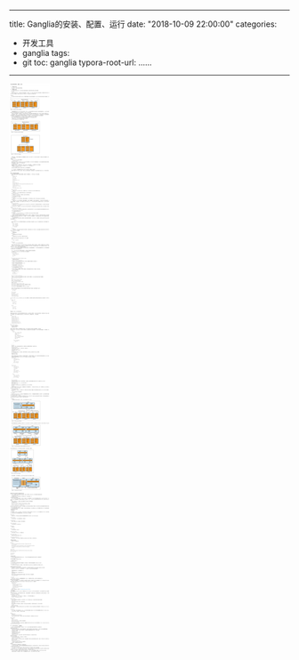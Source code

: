 
---
title: Ganglia的安装、配置、运行
date: "2018-10-09 22:00:00"
categories:
- 开发工具
- ganglia
tags:
- git
toc: ganglia
typora-root-url: ..\..\..
---




![1546107489393](/img/1546107489393.png)